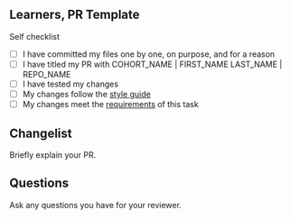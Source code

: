 <!--

You must title your PR like this:

COHORT_NAME | FIRST_NAME LAST_NAME | REPO_NAME

For example,

NW4 | Carol Owen | HTML-CSS-Coursework-Week1

Complete the task list below this message.
If your PR is rejected, check the task list.

-->

## Learners, PR Template

Self checklist

- [ ] I have committed my files one by one, on purpose, and for a reason
- [ ] I have titled my PR with COHORT_NAME | FIRST_NAME LAST_NAME | REPO_NAME
- [ ] I have tested my changes
- [ ] My changes follow the [style guide](https://syllabus.codeyourfuture.io/guides/code-style-guide/)
- [ ] My changes meet the [requirements](./README.md) of this task

## Changelist

Briefly explain your PR.

## Questions

Ask any questions you have for your reviewer.